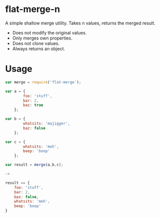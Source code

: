 # flat-merge-n

A simple shallow merge utility. Takes n values, returns the merged result.

- Does not modify the original values.
- Only merges own properties.
- Does not clone values.
- Always returns an object.

# Usage

```javascript
var merge = require('flat-merge');

var a = {
        foo: 'stuff',
        bar: 2,
        baz: true
    };

var b = {
        whatsits: 'majigger',
        baz: false
    };

var c = {
        whatsits: 'meh',
        beep: 'boop'
    };

var result = merge(a,b,c);

->

result == {
    foo: 'stuff',
    bar: 2,
    baz: false,
    whatsits: 'meh',
    beep: 'boop'
}
```

